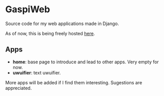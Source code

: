 # GaspiWeb

Source code for my web applications made in Django.

As of now, this is being freely hosted [here](http://gaspi.pythonanywhere.com).

## Apps

- **home**: base page to introduce and lead to other apps. Very empty for now.
- **uwuifier**: text uwuifier.

More apps will be added if I find them interesting. Sugestions are appreciated.
